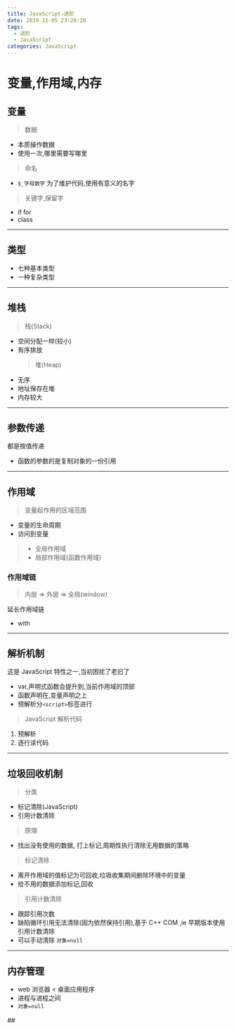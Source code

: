 ```yaml
---
title: JavaScript-进阶
date: 2019-11-05 23:28:20
tags:
  - 进阶
  - JavaScript
categories: JavaScript
---
```


# 变量,作用域,内存

## 变量

> 数据

- 本质操作数据
- 使用一次,哪里需要写哪里

> 命名

- `$_字母数字` 为了维护代码,使用有意义的名字

> 关键字,保留字

- if for
- class

---

## 类型

- 七种基本类型
- 一种复杂类型

---

## 堆栈

> 栈(Stack)

- 空间分配一样(较小)
- 有序排放
  > 堆(Heap)
- 无序
- 地址保存在堆
- 内存较大

---

## 参数传递

都是按值传递

- 函数的参数的是复制对象的一份引用

---

## 作用域

> 变量起作用的区域范围

- 变量的生命周期
- 访问到变量

> - 全局作用域
> - 局部作用域(函数作用域)

### 作用域链

> 内层 => 外层 => 全局(window)

延长作用域链

- with

---

## 解析机制

这是 JavaScript 特性之一,当初困扰了老旧了

- var,声明式函数会提升到,当前作用域的顶部
- 函数声明在,变量声明之上
- 预解析分`<script>`标签进行

> JavaScript 解析代码

1. 预解析
2. 逐行读代码

---

## 垃圾回收机制

> 分类

- 标记清除(JavaScript)
- 引用计数清除

> 原理

- 找出没有使用的数据, 打上标记,周期性执行清除无用数据的策略

> 标记清除

- 离开作用域的值标记为可回收,垃圾收集期间删除环境中的变量
- 给不用的数据添加标记,回收

> 引用计数清除

- 跟踪引用次数
- 缺陷循环引用无法清除(因为依然保持引用),基于 C++ COM ,ie 早期版本使用引用计数清除
- 可以手动清除 `对象=null`

---

## 内存管理

- web 浏览器 < 桌面应用程序
- 进程与进程之间
- `对象=null`

##　